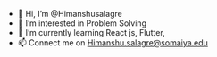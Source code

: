 - 👋 Hi, I’m @Himanshusalagre
- 👀 I’m interested in Problem Solving
- 🌱 I’m currently learning React js, Flutter, 
- 📫 Connect me on Himanshu.salagre@somaiya.edu

<!---
Himanshusalagre/Himanshusalagre is a ✨ special ✨ repository because its `README.md` (this file) appears on your GitHub profile.
You can click the Preview link to take a look at your changes.
--->
